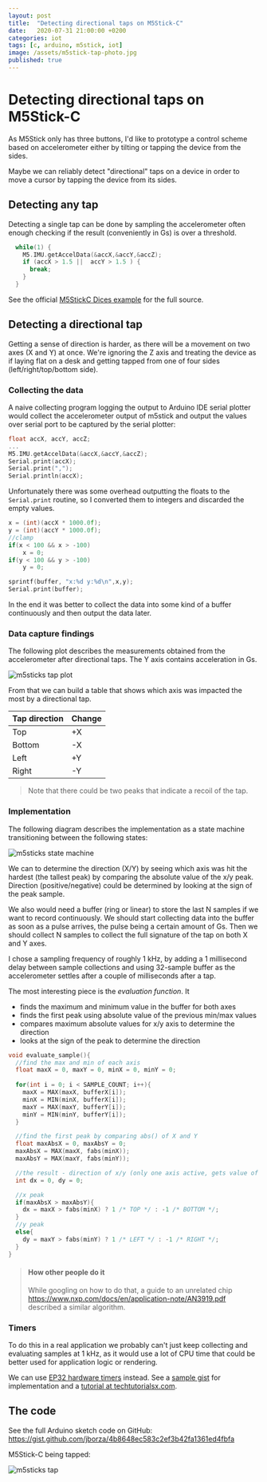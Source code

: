 ```yaml
---
layout: post
title:  "Detecting directional taps on M5Stick-C"
date:   2020-07-31 21:00:00 +0200
categories: iot
tags: [c, arduino, m5stick, iot]
image: /assets/m5stick-tap-photo.jpg
published: true
---
```


# Detecting directional taps on M5Stick-C

As M5Stick only has three buttons, I'd like to prototype a control scheme based on accelerometer either by tilting or tapping the device from the sides.

Maybe we can reliably detect "directional" taps on a device in order to move a cursor by tapping the device from its sides.


## Detecting any tap

Detecting a single tap can be done by sampling the accelerometer often enough checking if the result (conveniently in Gs) is over a threshold.

```c
  while(1) {
    M5.IMU.getAccelData(&accX,&accY,&accZ);
    if (accX > 1.5 ||  accY > 1.5 ) {
      break;
    }
  }
```

See the official [M5StickC Dices example](https://github.com/m5stack/M5StickC/blob/master/examples/Games/Dices/Dices.ino) for the full source.

## Detecting a directional tap

Getting a sense of direction is harder, as there will be a movement on two axes (X and Y) at once. We're ignoring the Z axis and treating the device as if laying flat on a desk and getting tapped from one of four sides (left/right/top/bottom side).

### Collecting the data

A naive collecting program logging the output to Arduino IDE serial plotter would collect the accelerometer output of m5stick and output the values over serial port to be captured by the serial plotter:

```c
float accX, accY, accZ;
...
M5.IMU.getAccelData(&accX,&accY,&accZ);
Serial.print(accX);
Serial.print(",");
Serial.println(accX);
```

Unfortunately there was some overhead outputting the floats to the `Serial.print` routine, so I converted them to integers and discarded the empty values. 

```c
x = (int)(accX * 1000.0f);
y = (int)(accY * 1000.0f);
//clamp
if(x < 100 && x > -100)
    x = 0;
if(y < 100 && y > -100)
    y = 0;

sprintf(buffer, "x:%d y:%d\n",x,y);  
Serial.print(buffer);
```

In the end it was better to collect the data into some kind of a buffer continuously and then output the data later.

### Data capture findings

The following plot describes the measurements obtained from the accelerometer after directional taps. The Y axis contains acceleration in Gs.

![m5sticks tap plot](m5stick-taps.png)

From that we can build a table that shows which axis was impacted the most by a directional tap.

| Tap direction | Change
| ---| ---
| Top    | +X
| Bottom | -X
| Left   | +Y
| Right  | -Y

> Note that there could be two peaks that indicate a recoil of the tap.

### Implementation

The following diagram describes the implementation as a state machine transitioning between the following states:

![m5sticks state machine](m5stick-directional-tap-diagram.png)

We can to determine the direction (X/Y) by seeing which axis was hit the hardest (the tallest peak) by comparing the absolute value of the x/y peak. Direction (positive/negative) could be determined by looking at the sign of the peak sample.

We also would need a buffer (ring or linear) to store the last N samples if we want to record continuously. We should start collecting data into the buffer as soon as a pulse arrives, the pulse being a certain amount of Gs. Then we should collect N samples to collect the full signature of the tap on both X and Y axes. 

I chose a sampling frequency of roughly 1 kHz, by adding a 1 millisecond delay between sample collections and using 32-sample buffer as the accelerometer settles after a couple of milliseconds after a tap.

The most interesting piece is the *evaluation function*. It 
- finds the maximum and minimum value in the buffer for both axes
- finds the first peak using absolute value of the previous min/max values
- compares maximum absolute values for x/y axis to determine the direction
- looks at the sign of the peak to determine the direction

```c
void evaluate_sample(){
  //find the max and min of each axis
  float maxX = 0, maxY = 0, minX = 0, minY = 0;
  
  for(int i = 0; i < SAMPLE_COUNT; i++){
    maxX = MAX(maxX, bufferX[i]);
    minX = MIN(minX, bufferX[i]);
    maxY = MAX(maxY, bufferY[i]);
    minY = MIN(minY, bufferY[i]);
  }

  //find the first peak by comparing abs() of X and Y
  float maxAbsX = 0, maxAbsY = 0;
  maxAbsX = MAX(maxX, fabs(minX));
  maxAbsY = MAX(maxY, fabs(minY));

  //the result - direction of x/y (only one axis active, gets value of 1/-1)
  int dx = 0, dy = 0;

  //x peak
  if(maxAbsX > maxAbsY){
    dx = maxX > fabs(minX) ? 1 /* TOP */ : -1 /* BOTTOM */;
  }
  //y peak
  else{
    dy = maxY > fabs(minY) ? 1 /* LEFT */ : -1 /* RIGHT */;
  }
}
```

> #### How other people do it
>
> While googling on how to do that, a guide to an unrelated chip https://www.nxp.com/docs/en/application-note/AN3919.pdf described a similar algorithm.

### Timers

To do this in a real application we probably can't just keep collecting and evaluating samples at 1 kHz, as it would use a lot of CPU time that could be better used for application logic or rendering. 

We can use [EP32 hardware timers](https://docs.espressif.com/projects/esp-idf/en/latest/esp32/api-reference/peripherals/timer.html) instead. See a [sample gist](https://gist.github.com/masterdezign/16ca2a55c76ab5bd639af0b7d3709b02) for implementation and a [tutorial at techtutorialsx.com](https://techtutorialsx.com/2017/10/07/esp32-arduino-timer-interrupts/).

## The code

See the full Arduino sketch code on GitHub: https://gist.github.com/jborza/4b8648ec583c2ef3b42fa1361ed4fbfa

M5Stick-C being tapped:

![m5sticks tap](m5stick-tap-photo.jpg)

